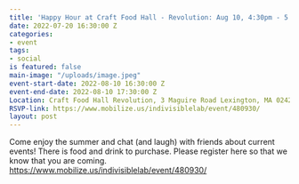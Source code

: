 ```yaml
---
title: 'Happy Hour at Craft Food Hall - Revolution: Aug 10, 4:30pm - 5:30PM'
date: 2022-07-20 16:30:00 Z
categories:
- event
tags:
- social
is featured: false
main-image: "/uploads/image.jpeg"
event-start-date: 2022-08-10 16:30:00 Z
event-end-date: 2022-08-10 17:30:00 Z
Location: Craft Food Hall Revolution, 3 Maguire Road Lexington, MA 02421
RSVP-link: https://www.mobilize.us/indivisiblelab/event/480930/
layout: post
---
```


Come enjoy the summer and chat (and laugh) with friends about current events! There is food and drink to purchase. Please register here so that we know that you are coming.  https://www.mobilize.us/indivisiblelab/event/480930/